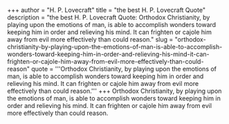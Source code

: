 +++
author = "H. P. Lovecraft"
title = "the best H. P. Lovecraft Quote"
description = "the best H. P. Lovecraft Quote: Orthodox Christianity, by playing upon the emotions of man, is able to accomplish wonders toward keeping him in order and relieving his mind. It can frighten or cajole him away from evil more effectively than could reason."
slug = "orthodox-christianity-by-playing-upon-the-emotions-of-man-is-able-to-accomplish-wonders-toward-keeping-him-in-order-and-relieving-his-mind-it-can-frighten-or-cajole-him-away-from-evil-more-effectively-than-could-reason"
quote = '''Orthodox Christianity, by playing upon the emotions of man, is able to accomplish wonders toward keeping him in order and relieving his mind. It can frighten or cajole him away from evil more effectively than could reason.'''
+++
Orthodox Christianity, by playing upon the emotions of man, is able to accomplish wonders toward keeping him in order and relieving his mind. It can frighten or cajole him away from evil more effectively than could reason.
